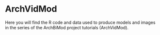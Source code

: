 # ArchVidMod
Here you will find the R code and data used to produce models and images in the series of the ArchBiMod project tutorials (ArchVidMod). 
